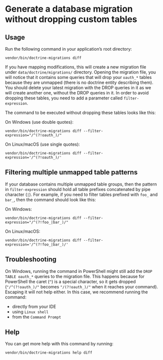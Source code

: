 # Generate a database migration without dropping custom tables

## Usage

Run the following command in your application’s root directory:

```shell
vendor/bin/doctrine-migrations diff
```

If you have mapping modifications, this will create a new migration file under `data/doctrine/migrations/` directory.
Opening the migration file, you will notice that it contains some queries that will drop your `oauth_*` tables because they are unmapped (there is no doctrine entity describing them).
You should delete your latest migration with the DROP queries in it as we will create another one, without the DROP queries in it.
In order to avoid dropping these tables, you need to add a parameter called `filter-expression`.

The command to be executed without dropping these tables looks like this:

On Windows (use double quotes):

```shell
vendor/bin/doctrine-migrations diff --filter-expression="/^(?!oauth_)/"
```

On Linux/macOS (use single quotes):

```shell
vendor/bin/doctrine-migrations diff --filter-expression='/^(?!oauth_)/'
```

## Filtering multiple unmapped table patterns

If your database contains multiple unmapped table groups, then the pattern in `filter-expression` should hold all table prefixes concatenated by pipe character (`|`).
For example, if you need to filter tables prefixed with `foo_` and `bar_`,  then the command should look like this:

On Windows:

```shell
vendor/bin/doctrine-migrations diff --filter-expression="/^(?!foo_|bar_)/"
```

On Linux/macOS:

```shell
vendor/bin/doctrine-migrations diff --filter-expression='/^(?!foo_|bar_)/'
```

## Troubleshooting

On Windows, running the command in PowerShell might still add the `DROP TABLE oauth_*` queries to the migration file.
This happens because for PowerShell the caret (`^`) is a special character, so it gets dropped (`"/^(?!oauth_)/"` becomes `"/(?!oauth_)/"` when it reaches your command).
Escaping it will not help either.
In this case, we recommend running the command:

* directly from your IDE
* using `Linux shell`
* from the `Command Prompt`

## Help

You can get more help with this command by running:

```shell
vendor/bin/doctrine-migrations help diff
```
